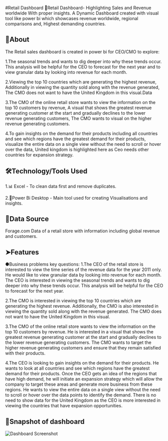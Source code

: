 #Retail Dashboard
🚀Retail Dashboard- Highlighting Sales and Revenue worldwide With proper insights.
A Dynamic Dashboard created with visual tool like power bi which showcases revenue worldwide, regional comparisons and,
Highest demanding countries.

📖About
-
The Retail sales dashboard is created in power bi for CEO/CMO to explore:

1.The seasonal trends and wants to dig deeper into why these trends occur. This analysis will be helpful for the CEO to forecast for the next year
and to view granular data by looking into revenue for each month.

2.Viewing the top 10 countries which are generating the highest revenue, Additionally in viewing the quantity sold along with the revenue generated,
The CMO does not want to have the United Kingdom in this visual.Data

3.The CMO of the online retail store wants to view the information on the top 10 customers by revenue,
A visual that shows the greatest revenue generating customer at the start and gradually declines to the lower revenue generating customers,
The CMO wants to visual on the higher revenue generating customers.

4.To gain insights on the demand for their products including all countries and see which regions have the greatest demand for their products,
visualize the entire data on a single view without the need to scroll or hover over the data,
United kingdom is highlighted here as Ceo needs other countries for expansion strategy.

🛠️Technology/Tools Used
-
1.📊 Excel - To clean data first and remove duplicates.

2.📶Power Bi Desktop - Main tool used for creating Visualisations and insights.

📗Data Source
- 
Forage.com
Data of a retail store with information including global revenue and customers.

➤Features
-
●Business problems key questions:
1.The CEO of the retail store is interested to view the time series of the revenue data for the year 2011 only.
He would like to view granular data by looking into revenue for each month. The CEO is interested in viewing the seasonal trends and wants to dig deeper into why these trends occur. 
This analysis will be helpful for the CEO to forecast for the next year.

2.The CMO is interested in viewing the top 10 countries which are generating the highest revenue.
Additionally, the CMO is also interested in viewing the quantity sold along with the revenue generated. 
The CMO does not want to have the United Kingdom in this visual.

3.The CMO of the online retail store wants to view the information on the top 10 customers by revenue.
He is interested in a visual that shows the greatest revenue generating customer at the start and gradually declines to the lower revenue generating customers.
The CMO wants to target the higher revenue generating customers and ensure that they remain satisfied with their products.

4.The CEO is looking to gain insights on the demand for their products. 
He wants to look at all countries and see which regions have the greatest demand for their products.
Once the CEO gets an idea of the regions that have high demand, he will initiate an expansion strategy which will allow the company to target these areas and generate more business from these regions.
He wants to view the entire data on a single view without the need to scroll or hover over the data points to identify the demand. 
There is no need to show data for the United Kingdom as the CEO is more interested in viewing the countries that have expansion opportunities.

📸Snapshot of dashboard
-
![Dashboard Screenshot](images/dashboard.png)

